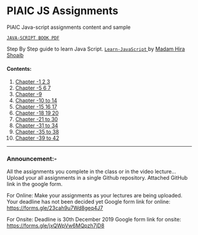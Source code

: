 # PIAIC JS Assignments
PIAIC Java-script assignments content and sample

[```JAVA-SCRIPT BOOK PDF``` ](JavaScriptBook.pdf)

Step By Step guide to learn Java Script.
[```Learn-JavaScript``` ](https://github.com/hirashoaib/learn-javascript)
by [Madam Hira Shoaib](https://github.com/hirashoaib/)

#### Contents:
  1. [Chapter -1 2 3](ch_1_2_3/README.md)
  2. [Chapter -5 6 7](ch_5_6_7/README.md)
  3. [Chapter -9](ch_9/README.md)
  4. [Chapter -10 to 14](ch_10_to_14/README.md)
  4. [Chapter -15 16 17](ch_15_16_17/README.md)
  4. [Chapter -18 19 20](ch_18_19_20/README.md)
  5. [Chapter -21 to 30](ch_21_to_30/README.md)
  5. [Chapter -31 to 34](ch_31_to_34/README.md)
  6. [Chapter -35 to 38](ch_35_to_38/README.md)
  6. [Chapter -39 to 42](ch_39_to_42/README.md)
  

----------------------

### Announcement:-

All the assignments you complete in the class or in the video lecture...
Upload your all assignments in a single Github repository.
Attached GitHub link in the google form.

For Online: Make your assignments as your lectures are being uploaded. Your deadline has not been decided yet
Google form link for online:
https://forms.gle/23cah9u7Wd8geq4J7

For Onsite: Deadline is 30th December 2019
Google form link for onsite:
https://forms.gle/jxQWpVw6MQpzh7jD8
